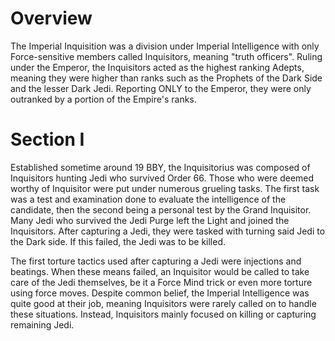 # Overview

The Imperial Inquisition was a division under Imperial Intelligence with only Force-sensitive members called Inquisitors, meaning "truth officers".
Ruling under the Emperor, the Inquisitors acted as the highest ranking Adepts, meaning they were higher than ranks such as the Prophets of the Dark Side and the lesser Dark Jedi.
Reporting ONLY to the Emperor, they were only outranked by a portion of the Empire's ranks.

# Section I

Established sometime around 19 BBY, the Inquisitorius was composed of Inquisitors hunting Jedi who survived Order 66.
Those who were deemed worthy of Inquisitor were put under numerous grueling tasks.
The first task was a test and examination done to evaluate the intelligence of the candidate, then the second being a personal test by the Grand Inquisitor.
Many Jedi who survived the Jedi Purge left the Light and joined the Inquisitors.
After capturing a Jedi, they were tasked with turning said Jedi to the Dark side.
If this failed, the Jedi was to be killed.

The first torture tactics used after capturing a Jedi were injections and beatings.
When these means failed, an Inquisitor would be called to take care of the Jedi themselves, be it a Force Mind trick or even more torture using force moves.
Despite common belief, the Imperial Intelligence was quite good at their job, meaning Inquisitors were rarely called on to handle these situations.
Instead, Inquisitors mainly focused on killing or capturing remaining Jedi.
